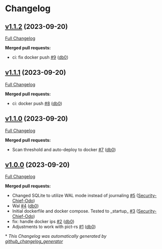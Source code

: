 # Changelog

## [v1.1.2](https://github.com/db0/pictrs-safety/tree/v1.1.2) (2023-09-20)

[Full Changelog](https://github.com/db0/pictrs-safety/compare/v1.1.1...v1.1.2)

**Merged pull requests:**

- ci: fix docker push [\#9](https://github.com/db0/pictrs-safety/pull/9) ([db0](https://github.com/db0))

## [v1.1.1](https://github.com/db0/pictrs-safety/tree/v1.1.1) (2023-09-20)

[Full Changelog](https://github.com/db0/pictrs-safety/compare/v1.1.0...v1.1.1)

**Merged pull requests:**

- ci: docker push  [\#8](https://github.com/db0/pictrs-safety/pull/8) ([db0](https://github.com/db0))

## [v1.1.0](https://github.com/db0/pictrs-safety/tree/v1.1.0) (2023-09-20)

[Full Changelog](https://github.com/db0/pictrs-safety/compare/v1.0.0...v1.1.0)

**Merged pull requests:**

- Scan threshold and auto-deploy to docker [\#7](https://github.com/db0/pictrs-safety/pull/7) ([db0](https://github.com/db0))

## [v1.0.0](https://github.com/db0/pictrs-safety/tree/v1.0.0) (2023-09-20)

[Full Changelog](https://github.com/db0/pictrs-safety/compare/943666c52edbdbb2a5ae4233ab5eb3d415d7d129...v1.0.0)

**Merged pull requests:**

- Changed SQLite to utilize WAL mode instead of journaling [\#5](https://github.com/db0/pictrs-safety/pull/5) ([Security-Chief-Odo](https://github.com/Security-Chief-Odo))
- Wal [\#4](https://github.com/db0/pictrs-safety/pull/4) ([db0](https://github.com/db0))
- Initial dockerfile and docker compose. Tested to \_startup\_ [\#3](https://github.com/db0/pictrs-safety/pull/3) ([Security-Chief-Odo](https://github.com/Security-Chief-Odo))
- fix: handle docker ips [\#2](https://github.com/db0/pictrs-safety/pull/2) ([db0](https://github.com/db0))
- Adjustments to work with pict-rs [\#1](https://github.com/db0/pictrs-safety/pull/1) ([db0](https://github.com/db0))



\* *This Changelog was automatically generated by [github_changelog_generator](https://github.com/github-changelog-generator/github-changelog-generator)*

